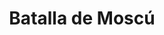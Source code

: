 ﻿---
title: "Batalla de Moscú"
permalink: periodes_352.html
layout: periode
dataInici: 1941-10-02
dataFi: 1942-01-07
sidebar: periodes
pares:
  - 351:
    title: "Gran Guerra Patria"
    dataInici: "(1941-06-22)"
    dataFi: "(1945-05-07)"

fills:
  - 353:
    title: "Ofensiva Alemana"
    dataInici: "(1941-10-02)"
    dataFi: "(1941-12-05)"

  - 354:
    title: "Contraofensiva soviética"
    dataInici: "(1945-12-05)"
    dataFi: "(1945-01-07)"

jocsPrincipals:
jocsEscenaris:
  - title: "Guderian's Blitzkrieg II"
    bggId: 13532
    dataInici: 
    dataFi: 

jocsEpoca:
jocsEpocaEscenaris:
---
